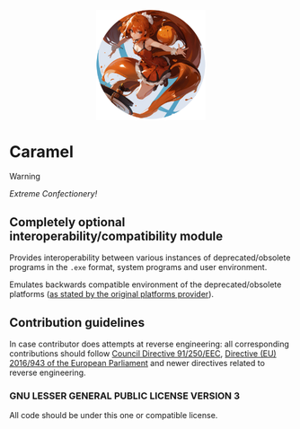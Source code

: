 <p align="center">
<img title="Extreme Confectionery :O" align="center" src="/ExtremeConfectionery.png" width="39%" />
</p>

# Caramel

> [!WARNING]
> 
> *Extreme Confectionery!*

## Completely optional interoperability/compatibility module

Provides interoperability between various instances of deprecated/obsolete programs in the `.exe` format, system programs and user environment.

Emulates backwards compatible environment of the deprecated/obsolete platforms ([as stated by the original platforms provider](https://support.microsoft.com/en-us/windows/windows-8-1-support-ended-on-january-10-2023-3cfd4cde-f611-496a-8057-923fba401e93)).

## Contribution guidelines

In case contributor does attempts at reverse engineering: all corresponding contributions should follow [Council Directive 91/250/EEC](https://eur-lex.europa.eu/legal-content/EN/ALL/?uri=celex%3A31991L0250), [Directive (EU) 2016/943 of the European Parliament](https://eur-lex.europa.eu/eli/dir/2016/943/oj) and newer directives related to reverse engineering.

### GNU LESSER GENERAL PUBLIC LICENSE VERSION 3

All code should be under this one or compatible license.

